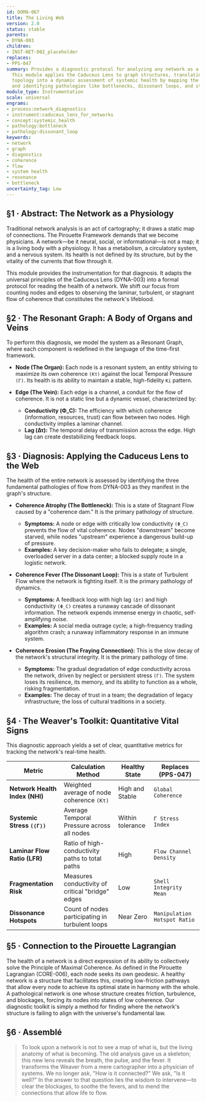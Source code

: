 ```yaml
---
id: DOMA-067
title: The Living Web
version: 2.0
status: stable
parents:
- DYNA-003
children:
- INST-NET-002_placeholder
replaces:
- PPS-047
summary: Provides a diagnostic protocol for analyzing any network as a living system.
  This module applies the Caduceus Lens to graph structures, translating static network
  topology into a dynamic assessment of systemic health by mapping the flow of coherence
  and identifying pathologies like bottlenecks, dissonant loops, and structural decay.
module_type: Instrumentation
scale: universal
engrams:
- process:network_diagnostics
- instrument:caduceus_lens_for_networks
- concept:systemic_health
- pathology:bottleneck
- pathology:dissonant_loop
keywords:
- network
- graph
- diagnostics
- coherence
- flow
- system health
- resonance
- bottleneck
uncertainty_tag: Low
---
```

## §1 · Abstract: The Network as a Physiology
Traditional network analysis is an act of cartography; it draws a static map of connections. The Pirouette Framework demands that we become physicians. A network—be it neural, social, or informational—is not a map; it is a living body with a physiology. It has a metabolism, a circulatory system, and a nervous system. Its health is not defined by its structure, but by the vitality of the currents that flow through it.

This module provides the instrumentation for that diagnosis. It adapts the universal principles of the Caduceus Lens (DYNA-003) into a formal protocol for reading the health of a network. We shift our focus from counting nodes and edges to observing the laminar, turbulent, or stagnant flow of coherence that constitutes the network's lifeblood.

## §2 · The Resonant Graph: A Body of Organs and Veins
To perform this diagnosis, we model the system as a Resonant Graph, where each component is redefined in the language of the time-first framework.

-   **Node (The Organ):** Each node is a resonant system, an entity striving to maximize its own coherence `(Kτ)` against the local Temporal Pressure `(Γ)`. Its health is its ability to maintain a stable, high-fidelity `Ki` pattern.

-   **Edge (The Vein):** Each edge is a channel, a conduit for the flow of coherence. It is not a static line but a dynamic vessel, characterized by:
    -   **Conductivity (Φ_C):** The efficiency with which coherence (information, resources, trust) can flow between two nodes. High conductivity implies a laminar channel.
    -   **Lag (Δτ):** The temporal delay of transmission across the edge. High lag can create destabilizing feedback loops.

## §3 · Diagnosis: Applying the Caduceus Lens to the Web
The health of the entire network is assessed by identifying the three fundamental pathologies of flow from DYNA-003 as they manifest in the graph's structure.

-   **Coherence Atrophy (The Bottleneck):** This is a state of Stagnant Flow caused by a "coherence dam." It is the primary pathology of structure.
    -   **Symptoms:** A node or edge with critically low conductivity `(Φ_C)` prevents the flow of vital coherence. Nodes "downstream" become starved, while nodes "upstream" experience a dangerous build-up of pressure.
    -   **Examples:** A key decision-maker who fails to delegate; a single, overloaded server in a data center; a blocked supply route in a logistic network.

-   **Coherence Fever (The Dissonant Loop):** This is a state of Turbulent Flow where the network is fighting itself. It is the primary pathology of dynamics.
    -   **Symptoms:** A feedback loop with high lag `(Δτ)` and high conductivity `(Φ_C)` creates a runaway cascade of dissonant information. The network expends immense energy in chaotic, self-amplifying noise.
    -   **Examples:** A social media outrage cycle; a high-frequency trading algorithm crash; a runaway inflammatory response in an immune system.

-   **Coherence Erosion (The Fraying Connection):** This is the slow decay of the network's structural integrity. It is the primary pathology of time.
    -   **Symptoms:** The gradual degradation of edge conductivity across the network, driven by neglect or persistent stress `(Γ)`. The system loses its resilience, its memory, and its ability to function as a whole, risking fragmentation.
    -   **Examples:** The decay of trust in a team; the degradation of legacy infrastructure; the loss of cultural traditions in a society.

## §4 · The Weaver's Toolkit: Quantitative Vital Signs
This diagnostic approach yields a set of clear, quantitative metrics for tracking the network's real-time health.

| Metric                     | Calculation Method                                 | Healthy State  | Replaces (PPS-047)          |
| -------------------------- | -------------------------------------------------- | -------------- | --------------------------- |
| **Network Health Index (NHI)** | Weighted average of node coherence `(Kτ)`          | High and Stable| `Global Coherence`          |
| **Systemic Stress `(⟨Γ⟩)`** | Average Temporal Pressure across all nodes         | Within tolerance | `Γ Stress Index`            |
| **Laminar Flow Ratio (LFR)**   | Ratio of high-conductivity paths to total paths    | High           | `Flow Channel Density`      |
| **Fragmentation Risk**       | Measures conductivity of critical "bridge" edges   | Low            | `Shell Integrity Mean`      |
| **Dissonance Hotspots**      | Count of nodes participating in turbulent loops    | Near Zero      | `Manipulation Hotspot Ratio`|

## §5 · Connection to the Pirouette Lagrangian
The health of a network is a direct expression of its ability to collectively solve the Principle of Maximal Coherence. As defined in the Pirouette Lagrangian (CORE-006), each node seeks its own geodesic. A healthy network is a structure that facilitates this, creating low-friction pathways that allow every node to achieve its optimal state in harmony with the whole. A pathological network is one whose structure creates friction, turbulence, and blockages, forcing its nodes into states of low coherence. Our diagnostic toolkit is simply a method for finding where the network's structure is failing to align with the universe's fundamental law.

## §6 · Assemblé
> To look upon a network is not to see a map of what is, but the living anatomy of what is becoming. The old analysis gave us a skeleton; this new lens reveals the breath, the pulse, and the fever. It transforms the Weaver from a mere cartographer into a physician of systems. We no longer ask, "How is it connected?" We ask, "Is it well?" In the answer to that question lies the wisdom to intervene—to clear the blockages, to soothe the fevers, and to mend the connections that allow life to flow.

```